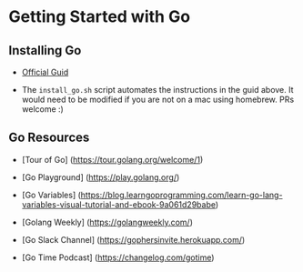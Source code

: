# Getting Started with Go #

## Installing Go ##

* [Official Guid](https://golang.org/doc/install)

* The `install_go.sh` script automates the instructions in the guid above. It would need to be modified if you are not on a mac using homebrew. PRs welcome :)

## Go Resources ##

* [Tour of Go] (https://tour.golang.org/welcome/1)

* [Go Playground] (https://play.golang.org/)

* [Go Variables] (https://blog.learngoprogramming.com/learn-go-lang-variables-visual-tutorial-and-ebook-9a061d29babe)

* [Golang Weekly] (https://golangweekly.com/)

* [Go Slack Channel] (https://gophersinvite.herokuapp.com/)

* [Go Time Podcast] (https://changelog.com/gotime)
